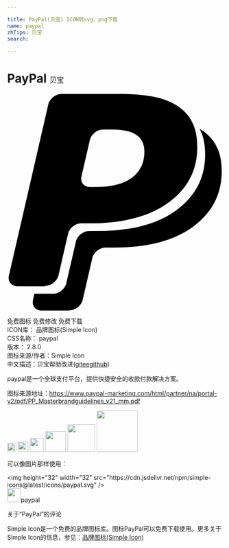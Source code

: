 ```yaml
---

title: PayPal(贝宝) ICON转svg、png下载
name: paypal
zhTips: 贝宝
search: 

---
```


# PayPal  <small style="font-size: 60%;font-weight: 100">贝宝</small>

<div id="svg" class="svg-wrap">
<svg role="img" viewBox="0 0 24 24" xmlns="http://www.w3.org/2000/svg"><title>PayPal icon</title><path d="M6.908 24H3.804c-.664 0-1.086-.529-.936-1.18l.149-.674h2.071c.666 0 1.336-.533 1.482-1.182l1.064-4.592c.15-.648.816-1.18 1.48-1.18h.883c3.789 0 6.734-.779 8.84-2.34s3.16-3.6 3.16-6.135c0-1.125-.195-2.055-.588-2.789 0-.016-.016-.031-.016-.046l.135.075c.75.465 1.32 1.064 1.711 1.814.404.75.598 1.68.598 2.791 0 2.535-1.049 4.574-3.164 6.135-2.1 1.545-5.055 2.324-8.834 2.324h-.9c-.66 0-1.334.525-1.484 1.186L8.39 22.812c-.149.645-.81 1.17-1.47 1.17L6.908 24zm-2.677-2.695H1.126c-.663 0-1.084-.529-.936-1.18L4.563 1.182C4.714.529 5.378 0 6.044 0h6.465c1.395 0 2.609.098 3.648.289 1.035.189 1.92.519 2.684.99.736.465 1.322 1.072 1.697 1.818.389.748.584 1.68.584 2.797 0 2.535-1.051 4.574-3.164 6.119-2.1 1.561-5.056 2.326-8.836 2.326h-.883c-.66 0-1.328.524-1.478 1.169L5.7 20.097c-.149.646-.817 1.172-1.485 1.172l.016.036zm7.446-17.369h-1.014c-.666 0-1.332.529-1.48 1.178l-.93 4.02c-.15.648.27 1.179.93 1.179h.766c1.664 0 2.97-.343 3.9-1.021.929-.686 1.395-1.654 1.395-2.912 0-.83-.301-1.445-.9-1.84-.6-.404-1.5-.605-2.686-.605l.019.001z"/></svg>
</div>
<detail full-name='paypal'></detail>

<div class="detail-page">
<p>
<span><span class="badge-success badge">免费图标</span> <span class="badge-success badge">免费修改</span>  <span class="badge-success badge">免费下载</span> </span>
<br/>
<span>
ICON库：
<span class="badge-secondary badge">品牌图标(Simple Icon)</span> 
</span>
<br/>
<span>
CSS名称：
<span class="badge-secondary badge">paypal</span> 
</span>

<br/>
<span>
版本：
<span class="badge-secondary badge">2.8.0</span> 
</span>
<br/>
<span>图标来源/作者：<span class="badge-light badge">Simple Icon</span></span> 
<br/>
<span class="zh-detail">中文描述：<span class="badge-primary badge">贝宝</span><span class="help-link"><span>帮助改进</span>(<a href="https://gitee.com/liuwave/icon-helper/edit/master/json/brands/paypal.json" target="_blank" rel="noopener noreferrer">gitee</a><a href="https://github.com/liuwave/icon-helper/edit/master/json/brands/paypal.json" target="_blank" rel="noopener noreferrer">github</a></span>)</span><br/>
</p>
</div><div class="description description alert alert-light"><p>paypal是一个全球支付平台，提供快捷安全的收款付款解决方案。</p><p>图标来源地址：<a href="https://www.paypal-marketing.com/html/partner/na/portal-v2/pdf/PP_Masterbrandguidelines_v21_mm.pdf" target="_blank" rel="noopener noreferrer">https://www.paypal-marketing.com/html/partner/na/portal-v2/pdf/PP_Masterbrandguidelines_v21_mm.pdf</a></p></div>
<div class="alert alert-dark">
<img height="21" width="21" src="https://cdn.jsdelivr.net/npm/simple-icons@latest/icons/paypal.svg" />
<img height="24" width="24" src="https://cdn.jsdelivr.net/npm/simple-icons@latest/icons/paypal.svg" />
<img height="32" width="32" src="https://cdn.jsdelivr.net/npm/simple-icons@latest/icons/paypal.svg" />
<img height="48" width="48" src="https://cdn.jsdelivr.net/npm/simple-icons@latest/icons/paypal.svg" />
<img height="64" width="64" src="https://cdn.jsdelivr.net/npm/simple-icons@latest/icons/paypal.svg" />
<img height="96" width="96" src="https://cdn.jsdelivr.net/npm/simple-icons@latest/icons/paypal.svg" />

</div>
<div>
  <p>可以像图片那样使用：    
  </p>
  <div class="alert alert-primary" style="font-size: 14px">
    &lt;img height="32" width="32" src="https://cdn.jsdelivr.net/npm/simple-icons@latest/icons/paypal.svg" /&gt;
    <copy-btn content='<img height="32" width="32" src="https://cdn.jsdelivr.net/npm/simple-icons@latest/icons/paypal.svg" />'></copy-btn>
  </div>
  <div class="alert alert-secondary">
    <img height="32" width="32" src="https://cdn.jsdelivr.net/npm/simple-icons@latest/icons/paypal.svg" />paypal
    <copy-btn content="paypal" btn-title="复制图标名称"></copy-btn>
  </div>
</div>

<Vssue title="关于“PayPal”的评论" >关于“PayPal”的评论</Vssue>


<div><p>Simple Icon是一个免费的品牌图标库。图标PayPal可以免费下载使用。更多关于  Simple Icon的信息，参见：<a target="_blank" href="https://iconhelper.cn/brands.html">品牌图标(Simple Icon)</a>
</p></div>
